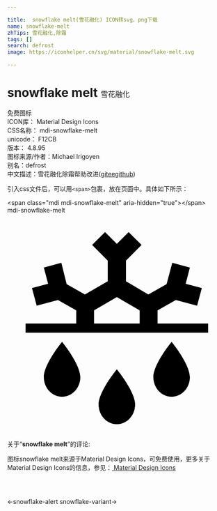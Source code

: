 ```yaml
---

title:  snowflake melt(雪花融化) ICON转svg、png下载
name: snowflake-melt
zhTips: 雪花融化,除霜
tags: []
search: defrost
image: https://iconhelper.cn/svg/material/snowflake-melt.svg

---
```


# snowflake melt  <small style="font-size: 60%;font-weight: 100">雪花融化</small>


<div class="detail-page">
<p>
<span><span class="badge-success badge">免费图标</span> </span>
<br/>
<span>
ICON库：
<span class="badge-secondary badge">Material Design Icons</span> 
</span>
<br/>
<span>
CSS名称：
<span class="badge-secondary badge">mdi-snowflake-melt</span> 
</span>
<br/>
<span>
unicode：
<span class="badge-secondary badge">F12CB</span> 
<copy-btn content='F12CB' btn-title=""></copy-btn>
<copy-btn :content='String.fromCodePoint(parseInt("F12CB", 16))' btn-title="复制U"></copy-btn>
</span>
<br/>
<span>
版本：
<span class="badge-secondary badge">4.8.95</span> 
</span>
<br/>
<span>图标来源/作者：<span class="badge-light badge">Michael Irigoyen</span></span> 
<br/>
<span>别名：<span class="badge-light badge">defrost</span></span><br/><span class="zh-detail">中文描述：<span class="badge-primary badge">雪花融化</span><span class="badge-primary badge">除霜</span><span class="help-link"><span>帮助改进</span>(<a href="https://gitee.com/liuwave/icon-helper/edit/master/json/material/snowflake-melt.json" target="_blank" rel="noopener noreferrer">gitee</a><a href="https://github.com/liuwave/icon-helper/edit/master/json/material/snowflake-melt.json" target="_blank" rel="noopener noreferrer">github</a></span>)</span><br/>
</p>
</div>
<div class="alert alert-dark">
  <i class="mdi mdi-snowflake-melt mdi-48px"></i>
  <i class="mdi mdi-snowflake-melt mdi-36px"></i>
  <i class="mdi mdi-snowflake-melt mdi-24px"></i>
  <i class="mdi mdi-snowflake-melt mdi-18px"></i>
</div>
<div>
  <p>引入css文件后，可以用<code>&lt;span&gt;</code>包裹，放在页面中。具体如下所示：    
  </p>
  <div class="alert alert-primary" style="font-size: 14px">
    &lt;span class="mdi mdi-snowflake-melt" aria-hidden="true"&gt;&lt;/span&gt;
    <copy-btn content='<span class="mdi mdi-snowflake-melt" aria-hidden="true"></span>'></copy-btn>
  </div>
  <div class="alert alert-secondary">
    <i class="mdi mdi-snowflake-melt"
    style="font-size: 24px"
    aria-hidden="true"></i> mdi-snowflake-melt
    <copy-btn content="mdi-snowflake-melt" btn-title="复制图标名称"></copy-btn>
  </div>
</div>
<div id="svg" class="svg-wrap">
<svg xmlns="http://www.w3.org/2000/svg" viewBox="0 0 24 24"><path d="M8 17.85C8 19.04 7.11 20 6 20S4 19.04 4 17.85C4 16.42 6 14 6 14S8 16.42 8 17.85M16.46 12V10.56L18.46 9.43L20.79 10.05L21.31 8.12L19.54 7.65L20 5.88L18.07 5.36L17.45 7.69L15.45 8.82L13 7.38V5.12L14.71 3.41L13.29 2L12 3.29L10.71 2L9.29 3.41L11 5.12V7.38L8.5 8.82L6.5 7.69L5.92 5.36L4 5.88L4.47 7.65L2.7 8.12L3.22 10.05L5.55 9.43L7.55 10.56V12H2V13H22V12H16.46M9.5 12V10.56L12 9.11L14.5 10.56V12H9.5M20 17.85C20 19.04 19.11 20 18 20S16 19.04 16 17.85C16 16.42 18 14 18 14S20 16.42 20 17.85M14 20.85C14 22.04 13.11 23 12 23S10 22.04 10 20.85C10 19.42 12 17 12 17S14 19.42 14 20.85Z" /></svg>
</div>
<detail full-name='mdi-snowflake-melt'></detail>
<div class="icon-detail__container">
<p>关于“<b>snowflake melt</b>”的评论:</p>
</div>
<Vssue title="关于“snowflake melt”的评论" />    
<div><p>图标snowflake melt来源于Material Design Icons，可免费使用，更多关于 Material Design Icons的信息，参见：<a target="_blank" href="https://iconhelper.cn/material.html"> Material Design Icons</a>
</p></div>

<div style="padding:2rem 0 " class="page-nav"><p class="inner"><span class="prev">←<router-link to="/icon/snowflake-alert.html">snowflake-alert</router-link></span> <span class="next"><router-link to="/icon/snowflake-variant.html">snowflake-variant</router-link>→</span></p></div>

